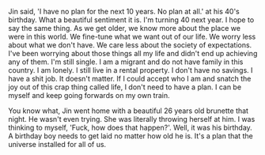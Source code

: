 Jin said, 'I have no plan for the next 10 years. No plan at all.' at his 40's birthday. What a beautiful sentiment it is. I'm turning 40 next year. I hope to say the same thing. As we get older, we know more about the place we were in this world. We fine-tune what we want out of our life. We worry less about what we don't have. We care less about the society of expectations. I've been worrying about those things all my life and didn't end up achieving any of them. I'm still single. I am a migrant and do not have family in this country. I am lonely. I still live in a rental property. I don't have no savings. I have a shit job. It doesn't matter. If I could accept who I am and snatch the joy out of this crap thing called life, I don't need to have a plan. I can be myself and keep going forwards on my own train.

You know what, Jin went home with a beautiful 26 years old brunette that night. He wasn't even trying. She was literally throwing herself at him. I was thinking to myself, 'Fuck, how does that happen?'. Well, it was his birthday. A birthday boy needs to get laid no matter how old he is. It's a plan that the universe installed for all of us. 
